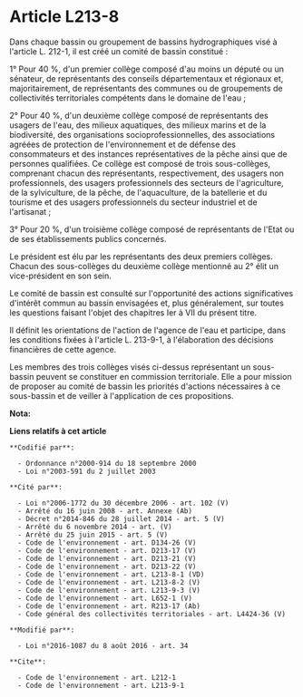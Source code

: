 # Article L213-8

Dans chaque bassin ou groupement de bassins hydrographiques visé à l'article L. 212-1, il est créé un comité de bassin
constitué : 

1° Pour 40 %, d'un premier collège composé d'au moins un député ou un sénateur, de représentants des conseils départementaux
et régionaux et, majoritairement, de représentants des communes ou de groupements de collectivités territoriales compétents
dans le domaine de l'eau ;

2° Pour 40 %, d'un deuxième collège composé de représentants des usagers de l'eau, des milieux aquatiques, des milieux marins
et de la biodiversité, des organisations socioprofessionnelles, des associations agréées de protection de l'environnement et
de défense des consommateurs et des instances représentatives de la pêche ainsi que de personnes qualifiées. Ce collège est
composé de trois sous-collèges, comprenant chacun des représentants, respectivement, des usagers non professionnels, des
usagers professionnels des secteurs de l'agriculture, de la sylviculture, de la pêche, de l'aquaculture, de la batellerie et
du tourisme et des usagers professionnels du secteur industriel et de l'artisanat ;

3° Pour 20 %, d'un troisième collège composé de représentants de l'Etat ou de ses établissements publics concernés. 

Le président est élu par les représentants des deux premiers collèges. Chacun des sous-collèges du deuxième collège mentionné
au 2° élit un vice-président en son sein. 

Le comité de bassin est consulté sur l'opportunité des actions significatives d'intérêt commun au bassin envisagées et, plus
généralement, sur toutes les questions faisant l'objet des chapitres Ier à VII du présent titre. 

Il définit les orientations de l'action de l'agence de l'eau et participe, dans les conditions fixées à l'article L. 213-9-1,
à l'élaboration des décisions financières de cette agence. 

Les membres des trois collèges visés ci-dessus représentant un sous-bassin peuvent se constituer en commission territoriale.
Elle a pour mission de proposer au comité de bassin les priorités d'actions nécessaires à ce sous-bassin et de veiller à
l'application de ces propositions.

**Nota:**



**Liens relatifs à cet article**

	**Codifié par**:

	  - Ordonnance n°2000-914 du 18 septembre 2000
	  - Loi n°2003-591 du 2 juillet 2003

	**Cité par**:

	  - Loi n°2006-1772 du 30 décembre 2006 - art. 102 (V)
	  - Arrêté du 16 juin 2008 - art. Annexe (Ab)
	  - Décret n°2014-846 du 28 juillet 2014 - art. 5 (V)
	  - Arrêté du 6 novembre 2014 - art. (V)
	  - Arrêté du 25 juin 2015 - art. 5 (V)
	  - Code de l'environnement - art. D134-26 (V)
	  - Code de l'environnement - art. D213-17 (V)
	  - Code de l'environnement - art. D213-21 (V)
	  - Code de l'environnement - art. D213-22 (V)
	  - Code de l'environnement - art. L213-8-1 (VD)
	  - Code de l'environnement - art. L213-8-2 (V)
	  - Code de l'environnement - art. L213-9-3 (V)
	  - Code de l'environnement - art. L652-1 (V)
	  - Code de l'environnement - art. R213-17 (Ab)
	  - Code général des collectivités territoriales - art. L4424-36 (V)

	**Modifié par**:

	  - Loi n°2016-1087 du 8 août 2016 - art. 34

	**Cite**:

	  - Code de l'environnement - art. L212-1
	  - Code de l'environnement - art. L213-9-1
